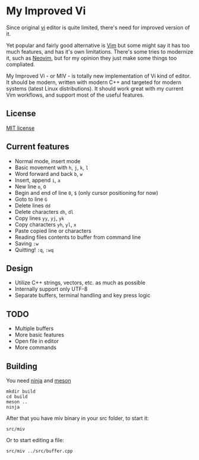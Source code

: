 # My Improved Vi

Since original [vi](https://en.wikipedia.org/wiki/Vi) editor is quite limited,
there's need for improved version of it.

Yet popular and fairly good alternative is [Vim](https://en.wikipedia.org/wiki/Vim_(text_editor))
but some might say it has too much features, and has it's own limitations.
There's some tries to modernize it, such as [Neovim](https://neovim.io/),
but for my opinion they just make some things too compliated.

My Improved Vi - or MIV - is totally new implementation of Vi kind of editor.
It should be modern, written with modern C++ and targeted for modern systems (latest Linux distributions).
It should work great with my current Vim workflows, and support most of the useful features.


## License

[MIT license](LICENSE)


## Current features

- Normal mode, insert mode
- Basic movement with `h`, `j`, `k`, `l`
- Word forward and back `b`, `w`
- Insert, append `i`, `a`
- New line `o`, `O`
- Begin and end of line `0`, `$` (only cursor positioning for now)
- Goto to line `G`
- Delete lines `dd`
- Delete characters `dh`, `dl`
- Copy lines `yy`, `yj`, `yk`
- Copy characters `yh`, `yl`, `x`
- Paste copied line or characters
- Reading files contents to buffer from command line
- Saving `:w`
- Quitting! `:q`, `:wq`

## Design

- Utilize C++ strings, vectors, etc. as much as possible
- Internally support only UTF-8
- Separate buffers, terminal handling and key press logic

## TODO

- Multiple buffers
- More basic features
- Open file in editor
- More commands

## Building

You need [ninja](https://ninja-build.org/) and [meson](http://mesonbuild.com/)

    mkdir build
    cd build
    meson ..
    ninja

After that you have miv binary in your src folder, to start it:

    src/miv

Or to start editing a file:

    src/miv ../src/buffer.cpp
